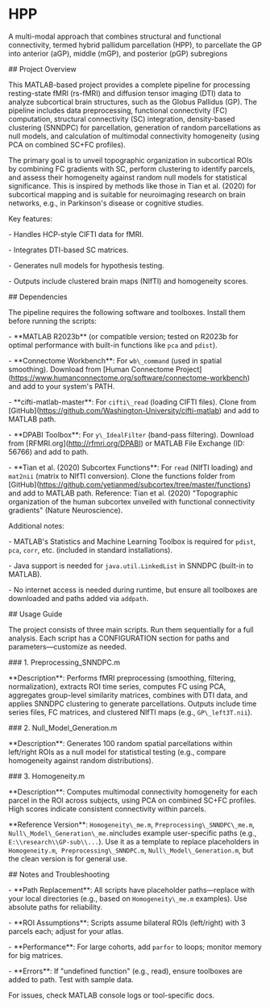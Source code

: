 # HPP

A multi-modal approach that combines structural and functional connectivity, termed hybrid pallidum parcellation (HPP), to parcellate the GP into anterior (aGP), middle (mGP), and posterior (pGP) subregions



\## Project Overview

This MATLAB-based project provides a complete pipeline for processing resting-state fMRI (rs-fMRI) and diffusion tensor imaging (DTI) data to analyze subcortical brain structures, such as the Globus Pallidus (GP). The pipeline includes data preprocessing, functional connectivity (FC) computation, structural connectivity (SC) integration, density-based clustering (SNNDPC) for parcellation, generation of random parcellations as null models, and calculation of multimodal connectivity homogeneity (using PCA on combined SC+FC profiles).



The primary goal is to unveil topographic organization in subcortical ROIs by combining FC gradients with SC, perform clustering to identify parcels, and assess their homogeneity against random null models for statistical significance. This is inspired by methods like those in Tian et al. (2020) for subcortical mapping and is suitable for neuroimaging research on brain networks, e.g., in Parkinson's disease or cognitive studies.



Key features:

\- Handles HCP-style CIFTI data for fMRI.

\- Integrates DTI-based SC matrices.

\- Generates null models for hypothesis testing.

\- Outputs include clustered brain maps (NIfTI) and homogeneity scores.



\## Dependencies

The pipeline requires the following software and toolboxes. Install them before running the scripts:



\- \*\*MATLAB R2023b\*\* (or compatible version; tested on R2023b for optimal performance with built-in functions like `pca` and `pdist`).

\- \*\*Connectome Workbench\*\*: For `wb\_command` (used in spatial smoothing). Download from \[Human Connectome Project](https://www.humanconnectome.org/software/connectome-workbench) and add to your system's PATH.

\- \*\*cifti-matlab-master\*\*: For `cifti\_read` (loading CIFTI files). Clone from \[GitHub](https://github.com/Washington-University/cifti-matlab) and add to MATLAB path.

\- \*\*DPABI Toolbox\*\*: For `y\_IdealFilter` (band-pass filtering). Download from \[RFMRI.org](http://rfmri.org/DPABI) or MATLAB File Exchange (ID: 56766) and add to path.

\- \*\*Tian et al. (2020) Subcortex Functions\*\*: For `read` (NIfTI loading) and `mat2nii` (matrix to NIfTI conversion). Clone the functions folder from \[GitHub](https://github.com/yetianmed/subcortex/tree/master/functions) and add to MATLAB path. Reference: Tian et al. (2020) "Topographic organization of the human subcortex unveiled with functional connectivity gradients" (Nature Neuroscience).



Additional notes:

\- MATLAB's Statistics and Machine Learning Toolbox is required for `pdist`, `pca`, `corr`, etc. (included in standard installations).

\- Java support is needed for `java.util.LinkedList` in SNNDPC (built-in to MATLAB).

\- No internet access is needed during runtime, but ensure all toolboxes are downloaded and paths added via `addpath`.



\## Usage Guide

The project consists of three main scripts. Run them sequentially for a full analysis. Each script has a CONFIGURATION section for paths and parameters—customize as needed.



\### 1. Preprocessing\_SNNDPC.m

\*\*Description\*\*: Performs fMRI preprocessing (smoothing, filtering, normalization), extracts ROI time series, computes FC using PCA, aggregates group-level similarity matrices, combines with DTI data, and applies SNNDPC clustering to generate parcellations. Outputs include time series files, FC matrices, and clustered NIfTI maps (e.g., `GP\_left3T.nii`).



\### 2. Null\_Model\_Generation.m

\*\*Description\*\*: Generates 100 random spatial parcellations within left/right ROIs as a null model for statistical testing (e.g., compare homogeneity against random distributions).



\### 3. Homogeneity.m

\*\*Description\*\*: Computes multimodal connectivity homogeneity for each parcel in the ROI across subjects, using PCA on combined SC+FC profiles. High scores indicate consistent connectivity within parcels.



\*\*Reference Version\*\*: `Homogeneity\_me.m`, `Preprocessing\_SNNDPC\_me.m`, `Null\_Model\_Generation\_me.m`includes example user-specific paths (e.g., `E:\\research\\GP-sub\\...`). Use it as a template to replace placeholders in `Homogeneity.m`,  `Preprocessing\_SNNDPC.m`, `Null\_Model\_Generation.m`, but the clean version is for general use.



\## Notes and Troubleshooting

\- \*\*Path Replacement\*\*: All scripts have placeholder paths—replace with your local directories (e.g., based on `Homogeneity\_me.m` examples). Use absolute paths for reliability.

\- \*\*ROI Assumptions\*\*: Scripts assume bilateral ROIs (left/right) with 3 parcels each; adjust for your atlas.

\- \*\*Performance\*\*: For large cohorts, add `parfor` to loops; monitor memory for big matrices.

\- \*\*Errors\*\*: If "undefined function" (e.g., read), ensure toolboxes are added to path. Test with sample data.



For issues, check MATLAB console logs or tool-specific docs.

